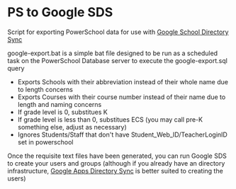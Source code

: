 # PS to Google SDS
Script for exporting PowerSchool data for use with [Google School Directory Sync](https://support.google.com/a/answer/6027781?vid=1-635775963625006254-4294363508)

google-export.bat is a simple bat file designed to be run as a scheduled task on the PowerSchool Database server to execute the google-export.sql query

* Exports Schools with their abbreviation instead of their whole name due to length concerns
* Exports Courses with their course number instead of their name due to length and naming concerns
* If grade level is 0, substitues K
* If grade level is less than 0, substitues ECS (you may call pre-K something else, adjust as necessary)
* Ignores Students/Staff that don't have Student_Web_ID/TeacherLoginID set in powerschool

Once the requisite text files have been generated, you can run Google SDS to create your users and groups (although if you already have an directory infrastructure, [Google Apps Directory Sync](https://support.google.com/a/answer/106368?vid=1-635775963625006254-4294363508&vid=1-635775963625006254-4294363508) is better suited to creating the users)

